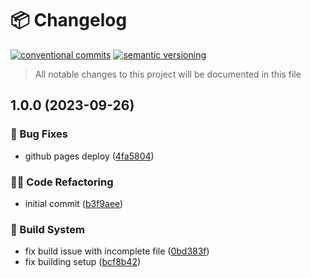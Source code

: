 # 📦 Changelog 
[![conventional commits](https://img.shields.io/badge/conventional%20commits-1.0.0-yellow.svg)](https://conventionalcommits.org)
[![semantic versioning](https://img.shields.io/badge/semantic%20versioning-2.0.0-green.svg)](https://semver.org)
> All notable changes to this project will be documented in this file

## 1.0.0 (2023-09-26)


### 🐛 Bug Fixes

* github pages deploy ([4fa5804](https://github.com/ZanzyTHEbar/EasyNetworkManager-Docs/commit/4fa58041cf9c4f1e681873f10c7deb27531ec798))


### 🧑‍💻 Code Refactoring

* initial commit ([b3f9aee](https://github.com/ZanzyTHEbar/EasyNetworkManager-Docs/commit/b3f9aee23bac05a0529e5b217d1e8f5ade58bef2))


### 🤖 Build System

* fix build issue with incomplete file ([0bd383f](https://github.com/ZanzyTHEbar/EasyNetworkManager-Docs/commit/0bd383fa5a213ad2f8c20ed4fe5f8dc259c70adc))
* fix building setup ([bcf8b42](https://github.com/ZanzyTHEbar/EasyNetworkManager-Docs/commit/bcf8b4232dd95df7663dfe188054f5f11a826199))
